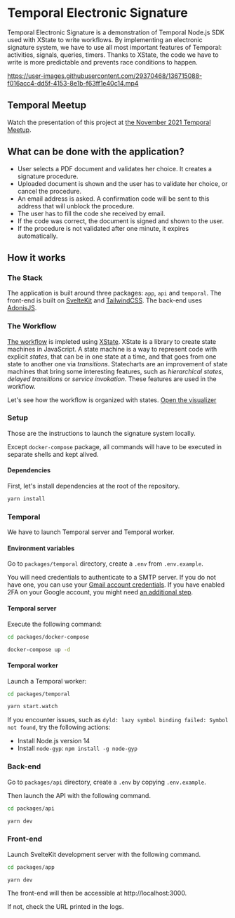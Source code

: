 # Temporal Electronic Signature

Temporal Electronic Signature is a demonstration of Temporal Node.js SDK used with XState to write workflows. By implementing an electronic signature system, we have to use all most important features of Temporal: activities, signals, queries, timers. Thanks to XState, the code we have to write is more predictable and prevents race conditions to happen.

https://user-images.githubusercontent.com/29370468/136715088-f016acc4-dd5f-4153-8e1b-f63ff1e40c14.mp4

## Temporal Meetup

Watch the presentation of this project at [the November 2021 Temporal Meetup](https://www.youtube.com/watch?v=GpbOkDjpeYU&t=1615s).

## What can be done with the application?

- User selects a PDF document and validates her choice. It creates a signature procedure.
- Uploaded document is shown and the user has to validate her choice, or cancel the procedure.
- An email address is asked. A confirmation code will be sent to this address that will unblock the procedure.
- The user has to fill the code she received by email.
- If the code was correct, the document is signed and shown to the user.
- If the procedure is not validated after one minute, it expires automatically.

## How it works

### The Stack

The application is built around three packages: `app`, `api` and `temporal`. The front-end is built on [SvelteKit](https://kit.svelte.dev/) and [TailwindCSS](https://tailwindcss.com). The back-end uses [AdonisJS](https://adonisjs.com/).

### The Workflow

[The workflow](https://github.com/Devessier/temporal-electronic-signature/tree/main/packages/temporal/src/workflows/index.ts) is impleted using [XState](https://xstate.js.org/docs/). XState is a library to create state machines in JavaScript. A state machine is a way to represent code with explicit *states*, that can be in one state at a time, and that goes from one state to another one via *transitions*. Statecharts are an improvement of state machines that bring some interesting features, such as *hierarchical states*, *delayed transitions* or *service invokation*. These features are used in the workflow.

Let's see how the workflow is organized with states. [Open the visualizer](https://stately.ai/viz/embed/1c8fd755-0e13-4912-9526-4c49e8140186?mode=viz&controls=1&pan=1&zoom=1)

### Setup

Those are the instructions to launch the signature system locally.

Except `docker-compose` package, all commands will have to be executed in separate shells and kept alived.

#### Dependencies

First, let's install dependencies at the root of the repository.

```sh
yarn install
```

### Temporal

We have to launch Temporal server and Temporal worker.

#### Environment variables

Go to `packages/temporal` directory, create a `.env` from `.env.example`.

You will need credentials to authenticate to a SMTP server. If you do not have one, you can use your [Gmail account credentials](https://www.hostinger.com/tutorials/how-to-use-free-google-smtp-server). If you have enabled 2FA on your Google account, you might need [an additional step](https://stackoverflow.com/questions/26736062/sending-email-fails-when-two-factor-authentication-is-on-for-gmail/27130058#27130058).

#### Temporal server

Execute the following command:

```sh
cd packages/docker-compose

docker-compose up -d
```

#### Temporal worker

Launch a Temporal worker:

```sh
cd packages/temporal

yarn start.watch
```

If you encounter issues, such as `dyld: lazy symbol binding failed: Symbol not found`, try the following actions:

- Install Node.js version 14
- Install `node-gyp`: `npm install -g node-gyp`

### Back-end

Go to `packages/api` directory, create a `.env` by copying `.env.example`.

Then launch the API with the following command.

```sh
cd packages/api

yarn dev
```

### Front-end

Launch SvelteKit development server with the following command.

```sh
cd packages/app

yarn dev
```

The front-end will then be accessible at http://localhost:3000.

If not, check the URL printed in the logs.
